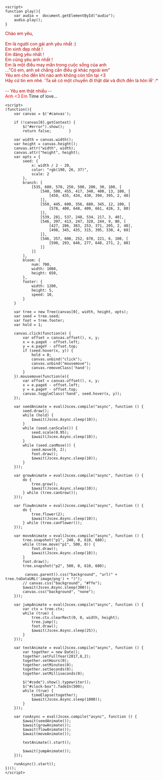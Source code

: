 ﻿<!DOCTYPE html PUBLIC "-//W3C//DTD XHTML 1.0 Strict//EN" "http://www.w3.org/TR/xhtml1/DTD/xhtml1-strict.dtd">
<html xml:lang="en" xmlns="http://www.w3.org/1999/xhtml"><head><meta http-equiv="Content-Type" content="text/html; charset=UTF-8">
        <link rel="icon" type="image/png" href="image/favicon.jpg">
        <title>Anh <3 Em</title>        
        <link type="text/css" rel="stylesheet" href="./renxi/default.css">
        <script type="text/javascript" src="./renxi/jquery.min.js"></script>
        <script type="text/javascript" src="./renxi/jscex.min.js"></script>
        <script type="text/javascript" src="./renxi/jscex-parser.js"></script>
        <script type="text/javascript" src="./renxi/jscex-jit.js"></script>
        <script type="text/javascript" src="./renxi/jscex-builderbase.min.js"></script>
        <script type="text/javascript" src="./renxi/jscex-async.min.js"></script>
        <script type="text/javascript" src="./renxi/jscex-async-powerpack.min.js"></script>
        <script type="text/javascript" src="./renxi/functions.js" charset="utf-8"></script>
        <script type="text/javascript" src="./renxi/love.js" charset="utf-8"></script>
        <style type="text/css">
<!--
.STYLE1 {color: #666666}
-->
</style>

    <script>
    function play(){
        var audio =  document.getElementById("audio");
        audio.play();
    }
</script>
</head>
    <body>
        <div id="main">
            <div id="first"></div>
            <div id="second">
                <audio id="audio" src="Han.mp3" type="audio/mpeg"></audio>
                <div id="main">
                    <div id="wrap">
                        <div id="text">
                            <div id="code">
                                 <font color="#b90000"><span class="say">Chào em yêu,</span><br>
                                    <span class="say"> </span><br>
                                    <span class="say">Em là người con gái anh yêu nhất :)</span><br>
                                    <span class="say">Em xinh đẹp nhất !</span><br>
                                    <span class="say">Em đáng yêu nhất !</span><br>
                                    <span class="say">Em cũng yêu anh nhất !</span><br>
                                    <span class="say">Em là một điều may mắn trong cuộc sống của anh</span><br>
                                    <span class="say">..."Có em, anh sẽ chẳng cần điều gì khác ngoài em"</span><br>
                                    <span class="say">Yêu em cho đến khi nào anh không còn tồn tại <3</span><br>
                                    <span class="say">Hãy cứ tin em nhé. 'Ta sẽ có một chuyến đi thật dài và đích đến là hôn lễ' :*</span><br>
                                    <span class="say"> </span><br>
                                    <span class="say"><span class="space"></span> -- Yêu em thật nhiều --</span>
                                 </font>
                            </div>
                        </div>
                        <div id="clock-box">
                            <span class="STYLE1"></span><font color="#FF0000" class="bold" class="bold">Anh <3 Em </font>
                            <span id="cl-080606"> Time of love...</span>
                            <div id="clock"></div>
                        </div>
                        <canvas id="canvas" width="1100" height="680" onclick="play()"></canvas>
                    </div></div>
            </div>
        </div>
    <script>
    </script>

    <script>
    (function(){
        var canvas = $('#canvas');
        
        if (!canvas[0].getContext) {
            $("#error").show();
            return false;        }

        var width = canvas.width();
        var height = canvas.height();        
        canvas.attr("width", width);
        canvas.attr("height", height);
        var opts = {
            seed: {
                x: width / 2 - 20,
                color: "rgb(190, 26, 37)",
                scale: 2
            },
            branch: [
                [535, 680, 570, 250, 500, 200, 30, 100, [
                    [540, 500, 455, 417, 340, 400, 13, 100, [
                        [450, 435, 434, 430, 394, 395, 2, 40]
                    ]],
                    [550, 445, 600, 356, 680, 345, 12, 100, [
                        [578, 400, 648, 409, 661, 426, 3, 80]
                    ]],
                    [539, 281, 537, 248, 534, 217, 3, 40],
                    [546, 397, 413, 247, 328, 244, 9, 80, [
                        [427, 286, 383, 253, 371, 205, 2, 40],
                        [498, 345, 435, 315, 395, 330, 4, 60]
                    ]],
                    [546, 357, 608, 252, 678, 221, 6, 100, [
                        [590, 293, 646, 277, 648, 271, 2, 80]
                    ]]
                ]] 
            ],
            bloom: {
                num: 700,
                width: 1080,
                height: 650,
            },
            footer: {
                width: 1200,
                height: 5,
                speed: 10,
            }
        }

        var tree = new Tree(canvas[0], width, height, opts);
        var seed = tree.seed;
        var foot = tree.footer;
        var hold = 1;

        canvas.click(function(e) {
            var offset = canvas.offset(), x, y;
            x = e.pageX - offset.left;
            y = e.pageY - offset.top;
            if (seed.hover(x, y)) {
                hold = 0; 
                canvas.unbind("click");
                canvas.unbind("mousemove");
                canvas.removeClass('hand');
            }
        }).mousemove(function(e){
            var offset = canvas.offset(), x, y;
            x = e.pageX - offset.left;
            y = e.pageY - offset.top;
            canvas.toggleClass('hand', seed.hover(x, y));
        });

        var seedAnimate = eval(Jscex.compile("async", function () {
            seed.draw();
            while (hold) {
                $await(Jscex.Async.sleep(10));
            }
            while (seed.canScale()) {
                seed.scale(0.95);
                $await(Jscex.Async.sleep(10));
            }
            while (seed.canMove()) {
                seed.move(0, 2);
                foot.draw();
                $await(Jscex.Async.sleep(10));
            }
        }));

        var growAnimate = eval(Jscex.compile("async", function () {
            do {
                tree.grow();
                $await(Jscex.Async.sleep(10));
            } while (tree.canGrow());
        }));

        var flowAnimate = eval(Jscex.compile("async", function () {
            do {
                tree.flower(2);
                $await(Jscex.Async.sleep(10));
            } while (tree.canFlower());
        }));

        var moveAnimate = eval(Jscex.compile("async", function () {
            tree.snapshot("p1", 240, 0, 610, 680);
            while (tree.move("p1", 500, 0)) {
                foot.draw();
                $await(Jscex.Async.sleep(10));
            }
            foot.draw();
            tree.snapshot("p2", 500, 0, 610, 680);

             canvas.parent().css("background", "url(" + tree.toDataURL('image/png') + ")");
            // canvas.css("background", "#ffe");
            $await(Jscex.Async.sleep(300));
            canvas.css("background", "none");
        }));

        var jumpAnimate = eval(Jscex.compile("async", function () {
            var ctx = tree.ctx;
            while (true) {
                tree.ctx.clearRect(0, 0, width, height);
                tree.jump();
                foot.draw();
                $await(Jscex.Async.sleep(25));
            }
        }));

        var textAnimate = eval(Jscex.compile("async", function () {
            var together = new Date();
            together.setFullYear(2017,8,2);             
            together.setHours(0);                           
            together.setMinutes(0);             
            together.setSeconds(0);                 
            together.setMilliseconds(0);            

            $("#code").show().typewriter();
            $("#clock-box").fadeIn(500);
            while (true) {
                timeElapse(together);
                $await(Jscex.Async.sleep(1000));
            }
        }));

        var runAsync = eval(Jscex.compile("async", function () {
            $await(seedAnimate());
            $await(growAnimate());
            $await(flowAnimate());
            $await(moveAnimate());

            textAnimate().start();

            $await(jumpAnimate());
        }));

        runAsync().start();
    })();
    </script>
</body>
</html>
